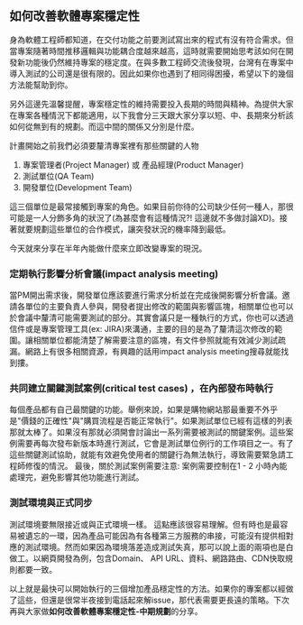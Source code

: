 ## 如何改善軟體專案穩定性

身為軟體工程師都知道，在交付功能之前要測試寫出來的程式有沒有符合需求。但當專案隨著時間推移邏輯與功能耦合度越來越高，這時就需要開始思考該如何在開發新功能後仍然維持專案的穩定度。在與多數工程師交流後發現，台灣有在專案中導入測試的公司還是很有限的。因此如果你也遇到了相同得困擾，希望以下的幾個方法能幫助到你。

另外這邊先溫馨提醒，專案穩定性的維持需要投入長期的時間與精神。為提供大家在專案各種情況下都能適用，以下我會分三天跟大家分享以短、中、長期來分析該如何從無到有的規劃。而這中間的關係又分別是什麼。

計畫開始之前我們必須要釐清專案裡有那些關鍵的人物

1. 專案管理者(Project Manager) 或 產品經理(Product Manager)
2. 測試單位(QA Team)
3. 開發單位(Development Team)

這三個單位是最常接觸到專案的角色。如果目前你待的公司缺少任何一種人，那很可能是一人分飾多角的狀況了(為甚麼會有這種情況?! 這邊就不多做討論XD)。接著就要規劃這些單位的合作模式，讓突發狀況的機率降到最低。

今天就來分享在半年內能做什麼來立即改變專案的現況。

### 定期執行影響分析會議(impact analysis meeting)

當PM開出需求後，開發單位應該要進行需求分析並在完成後開影響分析會議。邀請各單位的主要負責人參與，開發者提出修改的範圍與影響區塊，相關單位也可以於會議中釐清可能需要測試的部分。其實會議只是一種執行的方式，你也可以透過信件或是專案管理工具(ex: JIRA)來溝通，主要的目的是為了釐清這次修改的範圍。讓相關單位都能清楚了解需要注意的區塊，有文件參照就能有效減少測試疏漏。網路上有很多相關資源，有興趣的話用impact analysis meeting搜尋就能找到摟。

### 共同建立關鍵測試案例(critical test cases) ，在內部發布時執行

每個產品都有自己最關鍵的功能。舉例來說，如果是購物網站那最重要不外乎是"價錢的正確性"與"購買流程是否能正常執行"。如果測試單位已經有這樣的列表那就太棒了。如果沒有那就必須開會討論出一系列需要被測試的關鍵案例。這些案例需要再每次發布新版本時進行測試，它會是測試單位例行的工作項目之一。有了這些關鍵測試協助，就能有效避免使用者的關鍵行為無法執行，導致需要緊急請工程師修復的情況。
最後，關於測試案例需要注意: 案例需要控制在1 - 2 小時內能處理完，避免影響其他功能進行測試。


### 測試環境與正式同步

測試環境要無限接近或與正式環境一樣。
這點應該很容易理解。但有時也是最容易被遺忘的一環，因為產品可能因為有各種第三方服務的串接，可能沒有提供相對應的測試環境。然而如果因為環境落差造成測試失真，那可以說上面的兩項也是白做工。以網頁開發為例，包含Domain、 API URL、資料、網路路由、CDN快取規則都要一致。

以上就是最快可以開始執行的三個增加產品穩定性的方法。如果你的專案都以經做了這些，但還是很常半夜接到電話起來解issue，那代表需要更長遠的策略。下次再與大家做**如何改善軟體專案穩定性-中期規劃**的分享。



